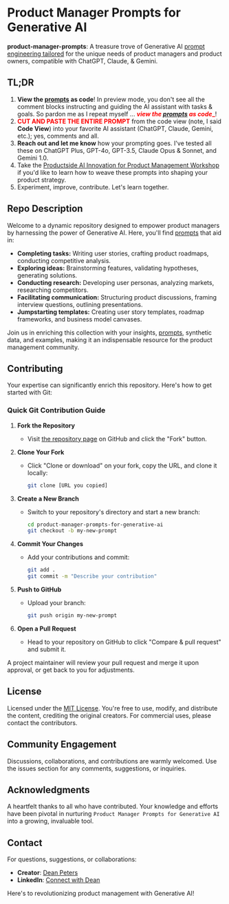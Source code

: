 # Product Manager Prompts for Generative AI

**product-manager-prompts**: A treasure trove of Generative AI [prompt engineering tailored](https://github.com/deanpeters/product-manager-prompts/tree/main/prompts) for the unique needs of product managers and product owners, compatible with ChatGPT, Claude, & Gemini.

## TL;DR

1. **View the [prompts](https://github.com/deanpeters/product-manager-prompts/tree/main/prompts) as code**! In preview mode, you don't see all the comment blocks instructing and guiding the AI assistant with tasks & goals. So pardon me as I repeat myself ... <span style="color:red">**_view the [prompts](https://github.com/deanpeters/product-manager-prompts/tree/main/prompts) as code__**</span>!
2. <span style="color:red">**CUT AND PASTE THE ENTIRE PROMPT**</span> from the code view (note, I said **Code View**) into your favorite AI assistant (ChatGPT, Claude, Gemini, etc.); yes, comments and all.
3. **Reach out and let me know** how your prompting goes. I've tested all these on ChatGPT Plus, GPT-4o, GPT-3.5, Claude Opus & Sonnet, and Gemini 1.0.
4. Take the [Productside AI Innovation for Product Management Workshop](https://www.productside.com/courses/ai-innovation-for-product-managers/) if you'd like to learn how to weave these prompts into shaping your product strategy.
5. Experiment, improve, contribute. Let's learn together.

## Repo Description

Welcome to a dynamic repository designed to empower product managers by harnessing the power of Generative AI. Here, you'll find [prompts](https://github.com/deanpeters/product-manager-prompts/tree/main/prompts) that aid in:

- **Completing tasks:** Writing user stories, crafting product roadmaps, conducting competitive analysis.
- **Exploring ideas:** Brainstorming features, validating hypotheses, generating solutions.
- **Conducting research:** Developing user personas, analyzing markets, researching competitors.
- **Facilitating communication:** Structuring product discussions, framing interview questions, outlining presentations.
- **Jumpstarting templates:** Creating user story templates, roadmap frameworks, and business model canvases.

Join us in enriching this collection with your insights, [prompts](https://github.com/deanpeters/product-manager-prompts/tree/main/prompts), synthetic data, and examples, making it an indispensable resource for the product management community.

## Contributing

Your expertise can significantly enrich this repository. Here's how to get started with Git:

### Quick Git Contribution Guide

1. **Fork the Repository**
   - Visit [the repository page](https://github.com/deanpeters/product-manager-prompts) on GitHub and click the "Fork" button.

2. **Clone Your Fork**
   - Click "Clone or download" on your fork, copy the URL, and clone it locally:
     ```bash
     git clone [URL you copied]
     ```

3. **Create a New Branch**
   - Switch to your repository's directory and start a new branch:
     ```bash
     cd product-manager-prompts-for-generative-ai
     git checkout -b my-new-prompt
     ```

4. **Commit Your Changes**
   - Add your contributions and commit:
     ```bash
     git add .
     git commit -m "Describe your contribution"
     ```

5. **Push to GitHub**
   - Upload your branch:
     ```bash
     git push origin my-new-prompt
     ```

6. **Open a Pull Request**
   - Head to your repository on GitHub to click "Compare & pull request" and submit it.

A project maintainer will review your pull request and merge it upon approval, or get back to you for adjustments.

## License

Licensed under the [MIT License](https://choosealicense.com/licenses/mit/). You're free to use, modify, and distribute the content, crediting the original creators. For commercial uses, please contact the contributors.

## Community Engagement

Discussions, collaborations, and contributions are warmly welcomed. Use the issues section for any comments, suggestions, or inquiries.

## Acknowledgments

A heartfelt thanks to all who have contributed. Your knowledge and efforts have been pivotal in nurturing `Product Manager Prompts for Generative AI` into a growing, invaluable tool.

## Contact

For questions, suggestions, or collaborations:

- **Creator**: [Dean Peters](https://github.com/deanpeters)
- **LinkedIn**: [Connect with Dean](https://www.linkedin.com/in/deanpeters/)

Here's to revolutionizing product management with Generative AI!

